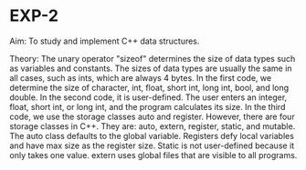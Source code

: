 # EXP-2
Aim: To study and implement C++ data structures. 

Theory: The unary operator "sizeof" determines the size of data types such as variables and constants. The sizes of data types are usually the same in all cases, such as ints, which are always 4 bytes. In the first code, we determine the size of character, int, float, short int, long int, bool, and long double. In the second code, it is user-defined. The user enters an integer, float, short int, or long int, and the program calculates its size. In the third code, we use the storage classes auto and register. However, there are four storage classes in C++. They are: auto, extern, register, static, and mutable. The auto class defaults to the global variable. Registers defy local variables and have max size as the register size. Static is not user-defined because it only takes one value. extern uses global files that are visible to all programs.
